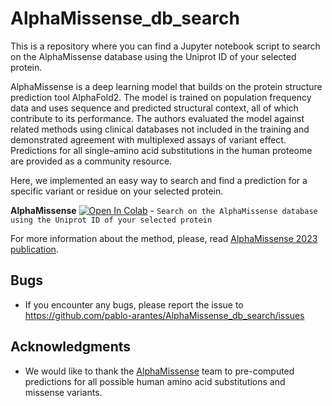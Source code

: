 # AlphaMissense_db_search

This is a repository where you can find a Jupyter notebook script to search on the AlphaMissense database using the Uniprot ID of your selected protein. 

AlphaMissense is a deep learning model that builds on the protein structure prediction tool AlphaFold2. The model is trained on population frequency data and uses sequence and predicted structural context, all of which contribute to its performance. The authors evaluated the model against related methods using clinical databases not included in the training and demonstrated agreement with multiplexed assays of variant effect. Predictions for all single–amino acid substitutions in the human proteome are provided as a community resource. 

Here, we implemented an easy way to search and find a prediction for a specific variant or residue on your selected protein.

**AlphaMissense** [![Open In Colab](https://colab.research.google.com/assets/colab-badge.svg)](https://colab.research.google.com/github/pablo-arantes/AlphaMissense_db_search/blob/main/AlphaMissense_db_search.ipynb)  - `Search on the AlphaMissense database using the Uniprot ID of your selected protein`

For more information about the method, please, read [AlphaMissense 2023 publication](https://www.science.org/doi/10.1126/science.adg7492).
 
## Bugs
- If you encounter any bugs, please report the issue to https://github.com/pablo-arantes/AlphaMissense_db_search/issues

## Acknowledgments
- We would like to thank the [AlphaMissense](https://github.com/google-deepmind/alphamissense) team to pre-computed predictions for all possible human amino acid substitutions and missense variants.
